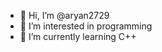 - 👋 Hi, I’m @aryan2729
- 👀 I’m interested in programming 
- 🌱 I’m currently learning C++


<!---
aryan2729/aryan2729 is a ✨ special ✨ repository because its `README.md` (this file) appears on your GitHub profile.
You can click the Preview link to take a look at your changes.
--->
